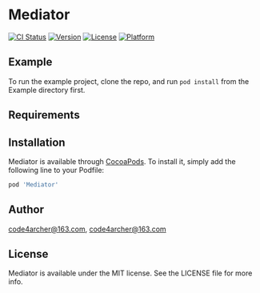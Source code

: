 # Mediator

[![CI Status](https://img.shields.io/travis/code4archer@163.com/Mediator.svg?style=flat)](https://travis-ci.org/code4archer@163.com/Mediator)
[![Version](https://img.shields.io/cocoapods/v/Mediator.svg?style=flat)](https://cocoapods.org/pods/Mediator)
[![License](https://img.shields.io/cocoapods/l/Mediator.svg?style=flat)](https://cocoapods.org/pods/Mediator)
[![Platform](https://img.shields.io/cocoapods/p/Mediator.svg?style=flat)](https://cocoapods.org/pods/Mediator)

## Example

To run the example project, clone the repo, and run `pod install` from the Example directory first.

## Requirements

## Installation

Mediator is available through [CocoaPods](https://cocoapods.org). To install
it, simply add the following line to your Podfile:

```ruby
pod 'Mediator'
```

## Author

code4archer@163.com, code4archer@163.com

## License

Mediator is available under the MIT license. See the LICENSE file for more info.
